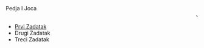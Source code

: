 <!DOCTYPE html>
<html>
<head>Pedja I Joca
  <title>JOCA JE CAAAR</title>
  </head>
<body>
<marquee>Joca Car</marquee>
<ul>
    <li> <a href="prvi-zadatak.html">Prvi Zadatak</a></li>
    <li>Drugi Zadatak</li>
    <li>Treci Zadatak</li>
</ul>
</body>
</html>
